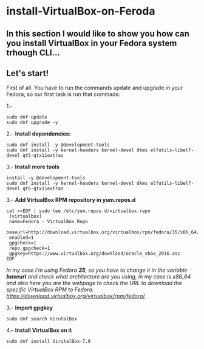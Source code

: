 # install-VirtualBox-on-Feroda


## In this section I would like to show you how can you install VirtualBox in your Fedora system trhough CLI...


**Let's start!**
---

First of all. You have to run the commands update and upgrade in your Fedora, so our first task is run that commads:


1.-
   
    sudo dnf update 
    sudo dnf upgrade -y
   

2.- **Install dependencies:**

    sudo dnf install -y @development-tools  
    sudo dnf install -y kernel-headers kernel-devel dkms elfutils-libelf-devel qt5-qtx11extras

3.- **Install more tools**
    
    
    
    install -y @development-tools
    sudo dnf install -y kernel-headers kernel-devel dkms elfutils-libelf-devel qt5-qtx11extras


3.- **Add VirtualBox RPM repository in yum.repos.d**


    
    cat <<EOF | sudo tee /etc/yum.repos.d/virtualbox.repo
     [virtualbox]
     name=Fedora - VirtualBox Repo
     baseurl=http://download.virtualbox.org/virtualbox/rpm/fedora/35/x86_64/
     enabled=1
     gpgcheck=1
     repo_gpgcheck=1
     gpgkey=https://www.virtualbox.org/download/oracle_vbox_2016.asc 
    EOF
     
*In my case I'm using Fedora **35**, so you have to change it in the variable **baseurl** and check what architecture are you using, in my case is x86_64 and also here you are the webpage to check the URL to download the specific VirtualBox RPM to Fedora: https://download.virtualbox.org/virtualbox/rpm/fedora/* 

3.- **Import gpgkey**

    
    sudo dnf search VirutalBox
    
4.- **Install VirtualBox on it**

     
    sudo dnf install VirutalBox-7.0
    






